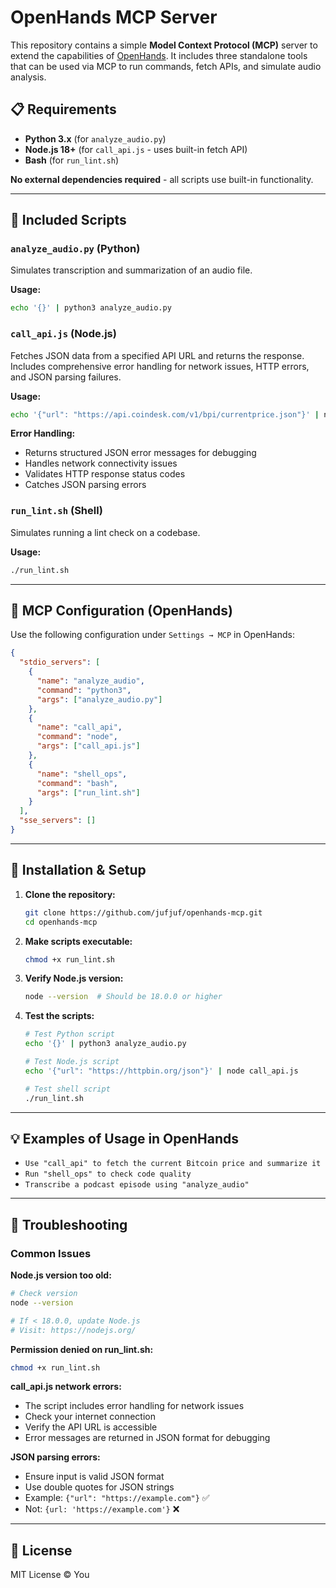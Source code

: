 # OpenHands MCP Server

This repository contains a simple **Model Context Protocol (MCP)** server to extend the capabilities of [OpenHands](https://github.com/All-Hands-AI/OpenHands). It includes three standalone tools that can be used via MCP to run commands, fetch APIs, and simulate audio analysis.

## 📋 Requirements

- **Python 3.x** (for `analyze_audio.py`)
- **Node.js 18+** (for `call_api.js` - uses built-in fetch API)
- **Bash** (for `run_lint.sh`)

**No external dependencies required** - all scripts use built-in functionality.

---

## 📁 Included Scripts

### `analyze_audio.py` (Python)
Simulates transcription and summarization of an audio file.

**Usage:**
```bash
echo '{}' | python3 analyze_audio.py
```

### `call_api.js` (Node.js)
Fetches JSON data from a specified API URL and returns the response. Includes comprehensive error handling for network issues, HTTP errors, and JSON parsing failures.

**Usage:**
```bash
echo '{"url": "https://api.coindesk.com/v1/bpi/currentprice.json"}' | node call_api.js
```

**Error Handling:**
- Returns structured JSON error messages for debugging
- Handles network connectivity issues
- Validates HTTP response status codes
- Catches JSON parsing errors

### `run_lint.sh` (Shell)
Simulates running a lint check on a codebase.

**Usage:**
```bash
./run_lint.sh
```

---

## 🔧 MCP Configuration (OpenHands)

Use the following configuration under `Settings → MCP` in OpenHands:

```json
{
  "stdio_servers": [
    {
      "name": "analyze_audio",
      "command": "python3",
      "args": ["analyze_audio.py"]
    },
    {
      "name": "call_api",
      "command": "node",
      "args": ["call_api.js"]
    },
    {
      "name": "shell_ops",
      "command": "bash",
      "args": ["run_lint.sh"]
    }
  ],
  "sse_servers": []
}
```

---

## 🚀 Installation & Setup

1. **Clone the repository:**
   ```bash
   git clone https://github.com/jufjuf/openhands-mcp.git
   cd openhands-mcp
   ```

2. **Make scripts executable:**
   ```bash
   chmod +x run_lint.sh
   ```

3. **Verify Node.js version:**
   ```bash
   node --version  # Should be 18.0.0 or higher
   ```

4. **Test the scripts:**
   ```bash
   # Test Python script
   echo '{}' | python3 analyze_audio.py
   
   # Test Node.js script
   echo '{"url": "https://httpbin.org/json"}' | node call_api.js
   
   # Test shell script
   ./run_lint.sh
   ```

---

## 💡 Examples of Usage in OpenHands

- `Use "call_api" to fetch the current Bitcoin price and summarize it`
- `Run "shell_ops" to check code quality`
- `Transcribe a podcast episode using "analyze_audio"`

---

## 🔧 Troubleshooting

### Common Issues

**Node.js version too old:**
```bash
# Check version
node --version

# If < 18.0.0, update Node.js
# Visit: https://nodejs.org/
```

**Permission denied on run_lint.sh:**
```bash
chmod +x run_lint.sh
```

**call_api.js network errors:**
- The script includes error handling for network issues
- Check your internet connection
- Verify the API URL is accessible
- Error messages are returned in JSON format for debugging

**JSON parsing errors:**
- Ensure input is valid JSON format
- Use double quotes for JSON strings
- Example: `{"url": "https://example.com"}` ✅
- Not: `{url: 'https://example.com'}` ❌

---

## 📄 License

MIT License © You
